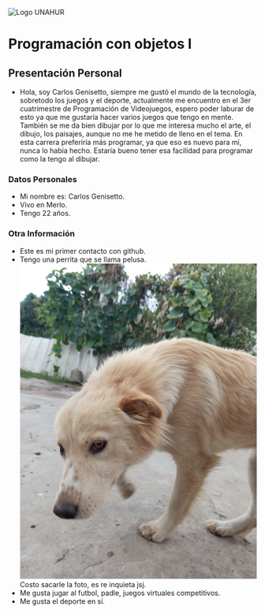 ![Logo UNAHUR](./UNAHUR.png)

# Programación con objetos I

## Presentación Personal
- Hola, soy Carlos Genisetto, siempre me gustó el mundo de la tecnología, sobretodo los juegos y el deporte, actualmente me encuentro en el 3er cuatrimestre de Programación de Videojuegos, espero poder laburar de esto ya que me gustaría hacer varios juegos que tengo en mente. También se me da bien dibujar por lo que me interesa mucho el arte, el dibujo, los paisajes, aunque no me he metido de lleno en el tema. En esta carrera preferiría más programar, ya que eso es nuevo para mí, nunca lo había hecho. Estaría bueno tener esa facilidad para programar como la tengo al dibujar.

### Datos Personales
- Mi nombre es: Carlos Genisetto.
- Vivo en Merlo.
- Tengo 22 años.


### Otra Información
- Este es mi primer contacto con github.
- Tengo una perrita que se llama pelusa.
![Pelusa](./Pelu.jpg)
  Costo sacarle la foto, es re inquieta jsj.
- Me gusta jugar al futbol, padle, juegos virtuales competitivos.
- Me gusta el deporte en sí.

